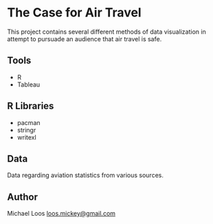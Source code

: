 # The Case for Air Travel

This project contains several different methods of data visualization in attempt to pursuade an audience that air travel is safe.

## Tools
* R
* Tableau

## R Libraries
* pacman
* stringr
* writexl

## Data
Data regarding aviation statistics from various sources.  

## Author

Michael Loos
loos.mickey@gmail.com
